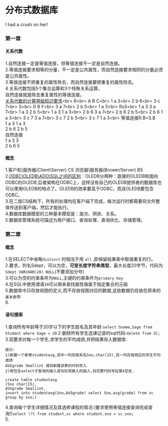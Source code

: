 # 分布式数据库
I had a crush on her!
### 第一章
#### 关系代数
1.自然连接一定是等值连接，但等值连接不一定是自然连接。<br>
2.等值连接要求相等的分量，不一定是公共属性，而自然连接要求相同的分量必须是公共属性。<br>
3.等值连接不把重复的属性除去，而自然连接要把重复的属性除去。<br>
4.关系代数包括5个集合运算和3个特殊关系运算。<br>
自然连接就是除去重复属性的等值连接。<br>
[关系代数的计算基础知识要求](https://www.sogou.com/link?url=DSOYnZeCC_owkDvmYG0gMz-JrNZwwuWK1JG7YC2B9Nw-tFzkIQ3_Tp8-QMMFL5y4HWJXhi2GHbWuLaNMGv04nw..)<br>
R<br>
A B C<br>
1 a 3<br>
2 b 6<br>
3 c 7<br>
S<br>
D B F<br>
3 a 7<br>
2 b 5<br>
1 a 3<br>
RxS<br>
1 a 3 3 a 7<br>
1 a 3 2 b 5<br>
1 a 3 1 a 3<br>
2 b 6 3 a 7<br>
2 b 6 2 b 5<br>
2 b 6 1 a 3<br>
3 c 7 3 a 7<br>
3 c 7 2 b 5<br>
3 c 7 1 a 3<br>
等值连接R.B=S.B<br>
1 a 3 1 a 3<br>
2 b 6 2 b 5<br>
自然连接<br>
1 a 3 3<br>
2 b 6 5<br>
#### 概念
1.客户机\服务器(Client\Server) CS  浏览器\服务器(Brower/Server) BS<br>
2.[ODBC\OLEDB\ADO\SQL之间的区别](http://www.cnblogs.com/yuanfubiao/archive/2010/12/22/1914149.html)：OLEDB分两种：直接的OLEDB和面向ODBC的OLEDB,后者架构在ODBC上，这样没有自己的OLEDB提供者的数据库也可以使用OLEDB的特点了。OLEDB的效率要高于ODBC，而且OLEDB要包含ODBC。<br>
3.在二层CS结构下，所有的处理均在客户端下完成，每次运行时都需要将文件整体传送到客户端，然后才能执行。<br>
4.数据库数据模型的三种基本模型是：层次、网状、关系。<br>
5.数据库管理系统可描述为用户接口、查询处理、查询优化、存储管理。<br>


### 第二章
#### 概念
1.在SELECT中省略`distinct`  时相当于用  `all`  ,即保留结果表中取值重复的行。<br>
2.要求，列名Sdept，可以为空，**可变长度字符串类型**，最大长度20字节，代码为`Sdept VARCHAR(20) NULL`(不要添加分号)<br>
3.可以为空的约束条件为` NULL `,主键的约束条件为`primary key` <br>
4.在SQL中使用谓语`IN`可以用来查找属性值属于指定集合的元祖<br>
5.数据库中只存放视图的定义,而不存放视图对应的数据,这些数据仍存放在原来的`基本表`中<br>
6.


#### 语句搜索
1.查询所有年龄等于20岁以下的学生姓名及其年龄:`select Sname,Sage from Student where Sage < 20`
2.删除所有学生选课记录的sql代码:`delete from SC;`<br>
3.现要求对每一个学生,求学生的平均成绩,并把结果存入数据库:
```
提示:
1)新建一个新表studentavg,其中一列存放系名Sno,char(15),另一列存放相应的学生平均成绩
AVGgrade Smallint 请将新建该表的代码写入
2)用包含select子查询的插入语句实现输入的插入,将完整代码写在第4空处.

create table studentavg
(Sno char(15),
AVGgrade Smallint,
insert into studentavg(Sno,AVGgrade) select Sno,avg(grade) from sc group by sno;)
```
4.查询每个学生详细情况及其选修课程的情况:(要求使用等值连接查询完成查询!)`select (?) from student,sc where student.sno = sc.sno;`<br>
5.
